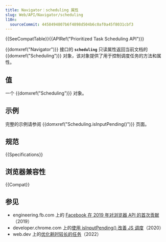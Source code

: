 ```yaml
---
title: Navigator：scheduling 属性
slug: Web/API/Navigator/scheduling
l10n:
  sourceCommit: 4458494807b6f4898d504b6c0af0a45f8031cbf3
---
```


{{SeeCompatTable}}{{APIRef("Prioritized Task Scheduling API")}}

{{domxref("Navigator")}} 接口的 **`scheduling`** 只读属性返回当前文档的 {{domxref("Scheduling")}} 对象，该对象提供了用于控制调度任务的方法和属性。

## 值

一个 {{domxref("Scheduling")}} 对象。

## 示例

完整的示例请参阅 {{domxref("Scheduling.isInputPending()")}} 页面。

## 规范

{{Specifications}}

## 浏览器兼容性

{{Compat}}

## 参见

- engineering.fb.com 上的 [Facebook 在 2019 年对浏览器 API 的首次贡献](https://engineering.fb.com/2019/04/22/developer-tools/isinputpending-api/)（2019）
- developer.chrome.com 上的[使用 isInputPending() 改善 JS 调度](https://developer.chrome.google.cn/docs/capabilities/web-apis/isinputpending)（2020）
- web.dev 上的[优化耗时较长的任务](https://web.dev/articles/optimize-long-tasks#yield_only_when_necessary)（2022）
